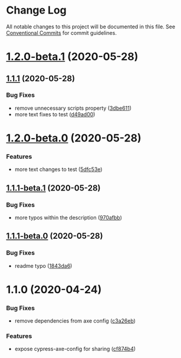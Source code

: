 # Change Log

All notable changes to this project will be documented in this file.
See [Conventional Commits](https://conventionalcommits.org) for commit guidelines.

# [1.2.0-beta.1](https://github.com/datacamp/design-system/compare/@datacamp/waffles-cypress-axe-config@1.2.0-beta.0...@datacamp/waffles-cypress-axe-config@1.2.0-beta.1) (2020-05-28)
## [1.1.1](https://github.com/datacamp/design-system/compare/@datacamp/waffles-cypress-axe-config@1.1.0...@datacamp/waffles-cypress-axe-config@1.1.1) (2020-05-28)


### Bug Fixes

* remove unnecessary scripts property ([3dbe611](https://github.com/datacamp/design-system/commit/3dbe611))
* more text fixes to test ([d49ad00](https://github.com/datacamp/design-system/commit/d49ad00))





# [1.2.0-beta.0](https://github.com/datacamp/design-system/compare/@datacamp/waffles-cypress-axe-config@1.1.1-beta.1...@datacamp/waffles-cypress-axe-config@1.2.0-beta.0) (2020-05-28)


### Features

* more text changes to test ([5dfc53e](https://github.com/datacamp/design-system/commit/5dfc53e))





## [1.1.1-beta.1](https://github.com/datacamp/design-system/compare/@datacamp/waffles-cypress-axe-config@1.1.1-beta.0...@datacamp/waffles-cypress-axe-config@1.1.1-beta.1) (2020-05-28)


### Bug Fixes

* more typos within the description ([970afbb](https://github.com/datacamp/design-system/commit/970afbb))





## [1.1.1-beta.0](https://github.com/datacamp/design-system/compare/@datacamp/waffles-cypress-axe-config@1.1.0...@datacamp/waffles-cypress-axe-config@1.1.1-beta.0) (2020-05-28)


### Bug Fixes

* readme typo ([1843da6](https://github.com/datacamp/design-system/commit/1843da6))





# 1.1.0 (2020-04-24)


### Bug Fixes

* remove dependencies from axe config ([c3a26eb](https://github.com/datacamp/design-system/commit/c3a26eb))


### Features

* expose cypress-axe-config for sharing ([cf874b4](https://github.com/datacamp/design-system/commit/cf874b4))

